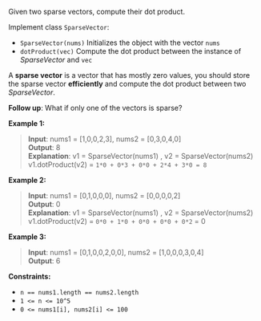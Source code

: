 Given two sparse vectors, compute their dot product.

Implement class `SparseVector`:

* `SparseVector(nums)` Initializes the object with the vector `nums`
* `dotProduct(vec)` Compute the dot product between the instance of _SparseVector_ and `vec`

A **sparse vector** is a vector that has mostly zero values,
you should store the sparse vector **efficiently** and compute the dot product between two *SparseVector*.

**Follow up**: What if only one of the vectors is sparse?



**Example 1:**

> **Input**: nums1 = [1,0,0,2,3], nums2 = [0,3,0,4,0] <br/>
**Output**: 8 <br/>
**Explanation**: v1 = SparseVector(nums1) , v2 = SparseVector(nums2) <br />
v1.dotProduct(v2) = `1*0 + 0*3 + 0*0 + 2*4 + 3*0 = 8`
> 

**Example 2:**

>**Input**: nums1 = [0,1,0,0,0], nums2 = [0,0,0,0,2] <br />
**Output**: 0 <br />
**Explanation**: v1 = SparseVector(nums1) , v2 = SparseVector(nums2) <br />
v1.dotProduct(v2) = `0*0 + 1*0 + 0*0 + 0*0 + 0*2` = 0 

**Example 3:**

>**Input**: nums1 = [0,1,0,0,2,0,0], nums2 = [1,0,0,0,3,0,4] <br />
**Output**: 6


**Constraints:**

* `n == nums1.length == nums2.length`
* `1 <= n <= 10^5`
* `0 <= nums1[i], nums2[i] <= 100`
